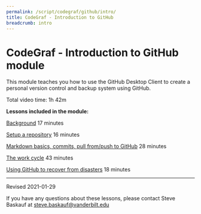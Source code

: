 ```yaml
---
permalink: /script/codegraf/github/intro/
title: CodeGraf - Introduction to GitHub
breadcrumb: intro
---
```


# CodeGraf - Introduction to GitHub module

This module teaches you how to use the GitHub Desktop Client to create a personal version control and backup system using GitHub.

Total video time: 1h 42m


**Lessons included in the module:**

[Background](../../015) 17 minutes

[Setup a repository](../../016) 16 minutes

[Markdown basics, commits, pull from/push to GitHub](../../017) 28 minutes

[The work cycle](../../018) 43 minutes

[Using GitHub to recover from disasters](../../019) 18 minutes

----

Revised 2021-01-29

If you have any questions about these lessons, please contact Steve Baskauf at [steve.baskauf@vanderbilt.edu](mailto:steve.baskauf@vanderbilt.edu)
